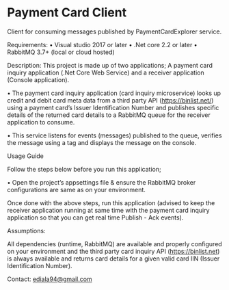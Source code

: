 # Payment Card Client
Client for consuming messages published by PaymentCardExplorer service.

Requirements: 
• Visual studio 2017 or later 
• .Net core 2.2 or later 
• RabbitMQ 3.7+ (local or cloud hosted)

Description: This project is made up of two applications; A payment card inquiry application (.Net Core Web Service) and a receiver application (Console application).

• The payment card inquiry application (card inquiry microservice) looks up credit and debit card meta data from a third party API (https://binlist.net/) using a payment card’s Issuer Identification Number and publishes specific details of the returned card details to a RabbitMQ queue for the receiver application to consume.

• This service listens for events (messages) published to the queue, verifies the message using a tag and displays the message on the console.



Usage Guide 

Follow the steps below before you run this application; 

• Open the project’s appsettings file & ensure the RabbitMQ broker configurations are same as on your environment. 

Once done with the above steps, run this application (advised to keep the receiver application running at same time with the payment card inquiry application so that you can get real time Publish - Ack events).

Assumptions:

All dependencies (runtime, RabbitMQ) are available and properly configured on your environment and the third party card inquiry API (https://binlist.net) is always available and returns card details for a given valid card IIN (Issuer Identification Number).

Contact: ediala94@gmail.com

